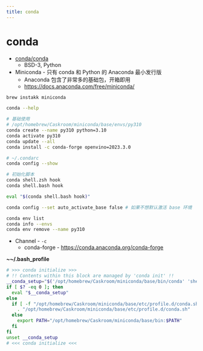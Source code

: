 ```yaml
---
title: conda
---
```


# conda

- [conda/conda](https://github.com/conda/conda)
  - BSD-3, Python
- Miniconda - 只有 conda 和 Python 的 Anaconda 最小发行版
  - Anaconda 包含了非常多的基础包，开箱即用
  - https://docs.anaconda.com/free/miniconda/

```bash
brew instakk miniconda

conda --help

# 基础使用
# /opt/homebrew/Caskroom/miniconda/base/envs/py310
conda create --name py310 python=3.10
conda activate py310
conda update --all
conda install -c conda-forge openvino=2023.3.0

# ~/.condarc
conda config --show

# 初始化脚本
conda shell.zsh hook
conda shell.bash hook

eval "$(conda shell.bash hook)"

conda config --set auto_activate_base false # 如果不想默认激活 base 环境

conda env list
conda info --envs
conda env remove --name py310
```

- Channel - `-c`
  - conda-forge - https://conda.anaconda.org/conda-forge

**~~/.bash_profile**

```sh
# >>> conda initialize >>>
# !! Contents within this block are managed by 'conda init' !!
__conda_setup="$('/opt/homebrew/Caskroom/miniconda/base/bin/conda' 'shell.bash' 'hook' 2> /dev/null)"
if [ $? -eq 0 ]; then
  eval "$__conda_setup"
else
  if [ -f "/opt/homebrew/Caskroom/miniconda/base/etc/profile.d/conda.sh" ]; then
    . "/opt/homebrew/Caskroom/miniconda/base/etc/profile.d/conda.sh"
  else
    export PATH="/opt/homebrew/Caskroom/miniconda/base/bin:$PATH"
  fi
fi
unset __conda_setup
# <<< conda initialize <<<
```

